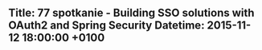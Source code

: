 Title: 77 spotkanie - Building SSO solutions with OAuth2 and Spring Security
Datetime: 2015-11-12 18:00:00 +0100
-----------------
